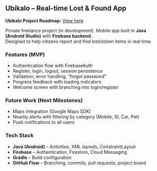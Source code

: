 ## Ubikalo – Real-time Lost & Found App

**Ubikalo Project Roadmap:** [View here](https://github.com/users/ZeusLightX/projects/1)

Private freelance project (in development). Mobile app built in **Java (Android Studio)** with **Firebase backend**.  
Designed to help citizens report and find lost/stolen items in real time.

### Features (MVP)

- Authentication flow with FirebaseAuth  
- Register, login, logout, session persistence  
- Validation, error handling, “forgot password”  
- Progress feedback with loading indicators  
- Welcome screen with branching into login/register  

### Future Work (Next Milestones)

- Maps integration (Google Maps SDK)  
- Nearby alerts with filtering by category (Mobile, ID, Car, Pet)  
- Push notifications to all users  

### Tech Stack

- **Java (Android)** – Activities, XML layouts, ConstraintLayout  
- **Firebase** – Authentication, Firestore, Cloud Messaging  
- **Gradle** – Build configuration  
- **GitHub Flow** – Branching, commits, pull requests, project board  
